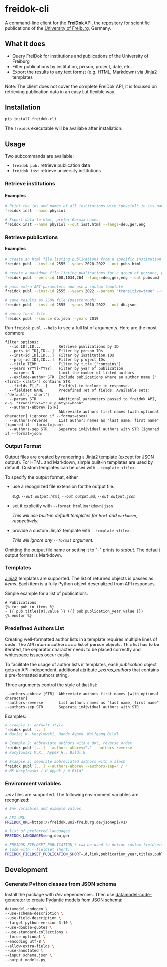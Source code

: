 # freidok-cli

A command-line client for the 
**[FreiDok](https://freidok.uni-freiburg.de/)** API, 
the repository for scientific publications of the 
[University of Freiburg](https://www.uni-freiburg.de), Germany. 

## What it does

- Query FreiDok for institutions and publications of the University of 
  Freiburg
- Filter publications by institution, person, project, date, etc.
- Export the results to any text format (e.g. HTML, Markdown) via Jinja2 
  templates 

Note: The client does not cover the complete FreiDok API, it is focused on 
retrieving publication data in an easy but flexible way.

## Installation

```bash
pip install freidok-cli
```

The ```freidok``` executable will be available after installation. 

## Usage

Two subcommands are available:

  - ```freidok publ``` retrieve publication data
  - ```freidok inst``` retrieve university institutions

### Retrieve institutions

#### Examples

```bash
# Print the ids and names of all institutions with *physiol* in its name
freidok inst --name physiol

# Export data to html, prefer German names
freidok inst --name physiol --out inst.html --langs=deu,ger,eng
```

### Retrieve publications

#### Examples

```bash
# create an html file listing publications from a specific institution
freidok publ --inst-id 2555 --years 2020-2022 --out pubs.html

# create a markdown file listing publications for a group of persons, prefer German titles
freidok publ --pers-id 100,1034,264 --langs=deu,ger,eng --out pubs.md

# pass extra API parameters and use a custom template
freidok publ --inst-id 2555 --years 2022 --params "transitive=true" --template my_publist.jinja2.html

# save results as JSON file (passthrough)
freidok publ --inst-id 2555 --years 2010-2022 --out db.json

# query local file
freidok publ --source db.json --years 2019
```

Run ```freidok publ --help``` to see a full list of arguments.
Here are the most common:

```
filter options:
  --id ID[,ID...]       Retrieve publications by ID
  --pers-id ID[,ID...]  Filter by person IDs
  --inst-id ID[,ID...]  Filter by institution IDs
  --proj-id ID[,ID...]  Filter by project IDs
  --title TERM          Filter by title ("contains")
  --years YYYY[-YYYY]   Filter by year of publication
  --maxpers N           Limit the number of listed authors
  --exclude-author STR  Exclude publications where an author name ("<first> <last>") contains STR.
  --fields F[,F...]     Field(s) to include in response. 
  --fieldset NAME       Predefined set of fields. Available sets: ['default', 'short']
  --params STR          Additional parameters passed to freidok API, e.g. "transitive=true pubtype=book"
  --authors-abbrev [STR]
                        Abbreviate authors first names [with optional character] (ignored if --format=json)
  --authors-reverse     List authors names as "last name, first name" (ignored if --format=json)
  --authors-sep STR     Separate individual authors with STR (ignored if --format=json)
```

### Output Format

Output files are created by rendering a Jinja2 template 
(except for JSON output). For HTML and Markdown, simple built-in templates 
are used by default. Custom templates can be used with ```--template <file>```. 

To specify the output format, either 

- use a recognized file extension for the output file.
  
  _e.g. ```--out output.html```, ```--out output.md```, ```--out output.json```_


- set it explicitly with ```--format html|markdown|json```
  
  _This will use built-in default templates for ```html``` and 
   ```markdown```, respectively._


- provide a custom Jinja2 template with ```--template <file>```.
 
  _This will ignore any ```--format``` argument._

Omitting the output file name or setting it to "-" prints to _stdout_.
The default output format is Markdown.


### Templates

[Jinja2](https://palletsprojects.com/p/jinja/) templates are supported.
The list of returned objects is passes as _items_. Each item is a fully
Python object deserialized from API responses.

Simple example for a list of publications: 

```
# Publications
{% for pub in items %}
- {{ pub.titles[0].value }} ({{ pub.publication_year.value }})
{% endfor %}
```

### Predefined Authors List

Creating well-formatted author lists in a template requires multiple lines of 
code. The API returns authors as a list of person objects. This list has to be 
iterated, the separator character needs to be placed correctly and whitespace 
issues occur easily.

To facilitate the usage of author lists in templates, each _publication_ 
object gets an API-independent, additional attribute *_extras_authors* that 
contains a pre-formatted authors string.

Three arguments control the style of that list:
```
--authors-abbrev [STR]  Abbreviate authors first names [with optional character]
--authors-reverse       List authors names as "last name, first name"
--authors-sep STR       Separate individual authors with STR
```

Examples:
```bash
# Example 1: default style
freidok publ [...]
# Maciej K. Kocylowski, Hande Aypek, Wolfgang Bildl

# Example 2: abbreviate authors with a dot, reverse order
freidok publ [...] --authors-abbrev="." --authors-reverse
# Kocylowski M.K., Aypek H., Bildl W.

# Example 3: separate abbreviated authors with a slash
freidok publ [...] --authors-abbrev --authors-sep=" / " 
# MK Kocylowski / H Aypek / W Bildl
```



### Environment variables

*.env* files are supported. The following environment variables are recognized: 

```bash
# Env variables and example values

# API URL
FREIDOK_URL=https://freidok.uni-freiburg.de/jsonApi/v1/

# list of preferred languages
FREIDOK_LANGUAGES=eng,deu,ger

# FREIDOK_FIELDSET_PUBLICATION_* can be used to define custom fieldsets
# (use with --fieldset short)
FREIDOK_FIELDSET_PUBLICATION_SHORT=id,link,publication_year,titles,publisher,persons,persons_stat
```

## Development

### Generate Python classes from JSON schema

Install the package with *dev* dependencies. Then use 
[datamodel-code-generator](https://github.com/koxudaxi/datamodel-code-generator)
to create Pydantic models from JSON schema:

```bash
datamodel-codegen \
--use-schema-description \
--use-field-description \
--target-python-version 3.10 \
--use-double-quotes \
--use-standard-collections \
--force-optional \
--encoding utf-8 \
--allow-extra-fields \
--use-annotated \
--input schema.json \
--output models.py
```
